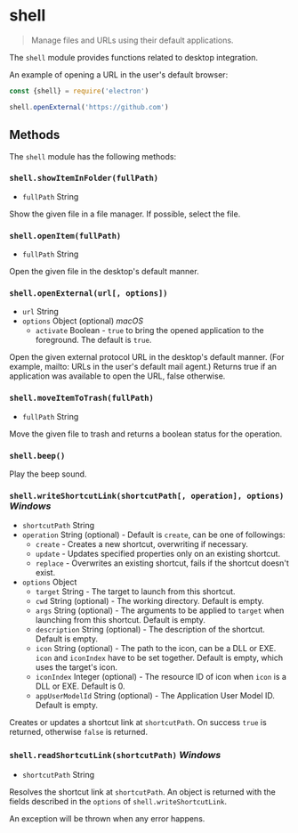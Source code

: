 # shell

> Manage files and URLs using their default applications.

The `shell` module provides functions related to desktop integration.

An example of opening a URL in the user's default browser:

```javascript
const {shell} = require('electron')

shell.openExternal('https://github.com')
```

## Methods

The `shell` module has the following methods:

### `shell.showItemInFolder(fullPath)`

* `fullPath` String

Show the given file in a file manager. If possible, select the file.

### `shell.openItem(fullPath)`

* `fullPath` String

Open the given file in the desktop's default manner.

### `shell.openExternal(url[, options])`

* `url` String
* `options` Object (optional) _macOS_
  * `activate` Boolean - `true` to bring the opened application to the
    foreground. The default is `true`.

Open the given external protocol URL in the desktop's default manner. (For
example, mailto: URLs in the user's default mail agent.) Returns true if an
application was available to open the URL, false otherwise.

### `shell.moveItemToTrash(fullPath)`

* `fullPath` String

Move the given file to trash and returns a boolean status for the operation.

### `shell.beep()`

Play the beep sound.

### `shell.writeShortcutLink(shortcutPath[, operation], options)` _Windows_

* `shortcutPath` String
* `operation` String (optional) - Default is `create`, can be one of followings:
  * `create` - Creates a new shortcut, overwriting if necessary.
  * `update` - Updates specified properties only on an existing shortcut.
  * `replace` - Overwrites an existing shortcut, fails if the shortcut doesn't
    exist.
* `options` Object
  * `target` String - The target to launch from this shortcut.
  * `cwd` String (optional) - The working directory. Default
    is empty.
  * `args` String (optional) - The arguments to be applied to `target` when
    launching from this shortcut. Default is empty.
  * `description` String (optional) - The description of the shortcut. Default
    is empty.
  * `icon` String (optional) - The path to the icon, can be a DLL or EXE. `icon`
    and `iconIndex` have to be set together. Default is empty, which uses the
    target's icon.
  * `iconIndex` Integer (optional) - The resource ID of icon when `icon` is a
    DLL or EXE. Default is 0.
  * `appUserModelId` String (optional) - The Application User Model ID. Default
    is empty.

Creates or updates a shortcut link at `shortcutPath`. On success `true` is
returned, otherwise `false` is returned.

### `shell.readShortcutLink(shortcutPath)` _Windows_

* `shortcutPath` String

Resolves the shortcut link at `shortcutPath`. An object is returned with the
fields described in the `options` of `shell.writeShortcutLink`.

An exception will be thrown when any error happens.
